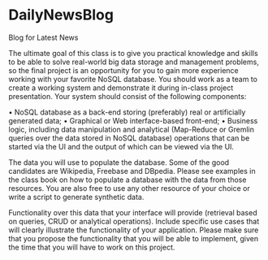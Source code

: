 # DailyNewsBlog
Blog for Latest News

The ultimate goal of this class is to give you practical knowledge and skills to be able to solve real-world big data storage and management problems, so the final project is an opportunity for you to gain more experience working with your favorite NoSQL database. You should work as a team to create a working system and demonstrate it during in-class project presentation. Your system should consist of the following components: 

•	NoSQL database as a back-end storing (preferably) real or artificially generated data; 
•	Graphical or Web interface-based front-end; 
•	Business logic, including data manipulation and analytical (Map-Reduce or Gremlin queries over the data stored in NoSQL database) operations that can be started via the UI and the output of which can be viewed via the UI. 

The data you will use to populate the database. Some of the good candidates are Wikipedia, Freebase and DBpedia. Please see examples in the class book on how to populate a database with the data from those resources. You are also free to use any other resource of your choice or write a script to generate synthetic data. 

Functionality over this data that your interface will provide (retrieval based on queries, CRUD or analytical operations). Include specific use cases that will clearly illustrate the functionality of your application. Please make sure that you propose the functionality that you will be able to implement, given the time that you will have to work on this project. 
